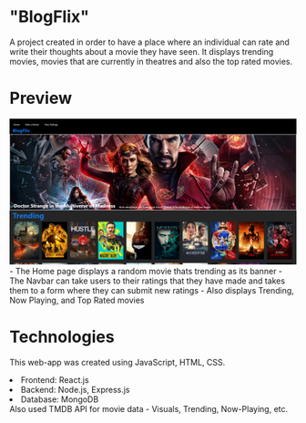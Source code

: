 # "BlogFlix"

A project created in order to have a place where an individual can rate and write their thoughts about a movie they have seen.
It displays trending movies, movies that are currently in theatres and also the top rated movies.

# Preview
<img src="movie-blogging-preview.PNG"/>
- The Home page displays a random movie thats trending as its banner
- The Navbar can take users to their ratings that they have made and takes them to a form where they can submit new ratings
- Also displays Trending, Now Playing, and Top Rated movies

# Technologies 
This web-app was created using JavaScript, HTML, CSS.
<li>Frontend: React.js </li>
<li>Backend: Node.js, Express.js </li>
<li>Database: MongoDB </li>
Also used TMDB API for movie data - Visuals, Trending, Now-Playing, etc.

  
  

